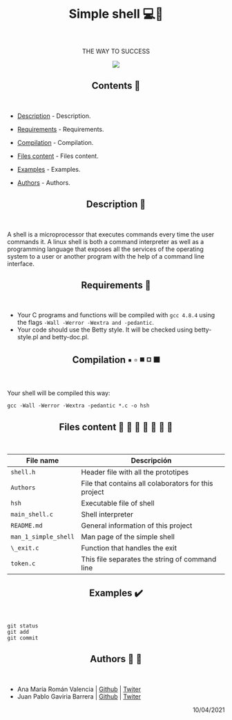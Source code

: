 <h1 align="center">Simple shell 💻📡</h1> <br>

<div align="center">

<p>THE WAY TO SUCCESS</p>

<img src= "https://miro.medium.com/max/1204/1*5w2fOfCVL5FdK7oYDJgIHg.png" >

</div>

<h2 align="center">Contents 📄</h2> <br>

- [Description](https://github.com/anamariaroman/simple_shell#description- "Description]") - Description.

- [Requirements](https://github.com/anamariaroman/simple_shell#requirements- "Requirements]") - Requirements.

- [Compilation](https://github.com/anamariaroman/simple_shell#compilation- "Compilation]") - Compilation.

- [Files content](https://github.com/anamariaroman/simple_shell#filescontent- "Files content]") - Files content.

- [Examples](https://github.com/anamariaroman/simple_shell#examples- "Examples]") - Examples.

- [Authors](https://github.com/anamariaroman/simple_shell#authors- "Authors]") - Authors.

<h2 align="center">Description 📑</h2> <br>

A shell is a microprocessor that executes commands every time the user commands it. A linux shell is both a command interpreter as well as a programming language that exposes all the services of the operating system to a user or another program with the help of a command line interface.

<h2 align="center">Requirements 📣</h2> <br>

- Your C programs and functions will be compiled with `gcc 4.8.4` using the flags `-Wall -Werror -Wextra and -pedantic`.
- Your code should use the Betty style. It will be checked using betty-style.pl and betty-doc.pl.

<h2 align="center">Compilation ▪️ ▫️ ◾ ◽ ◼️</h2> <br>

Your shell will be compiled this way:

```
gcc -Wall -Werror -Wextra -pedantic *.c -o hsh
```

<h2 align="center">Files content 📕 📗 📘 📙 📓 📔 📒</h2> <br>

| File name            | Descripción                                          |
| -------------------- | ---------------------------------------------------- |
| `shell.h`            | Header file with all the prototipes                  |
| `Authors`            | File that contains all colaborators for this project |
| `hsh`                | Executable file of shell                             |
| `main_shell.c`       | Shell interpreter                                    |
| `README.md`          | General information of this project                  |
| `man_1_simple_shell` | Man page of the simple shell                         |
| `\_exit.c`           | Function that handles the exit                       |
| `token.c`            | This file separates the string of command line       |

<h2 align="center">Examples ✔️</h2> <br>

```
git status
git add
git commit
```

<h2 align="center">Authors 👩 👦</h2> <br>

- Ana María Román Valencia | [Github](https://github.com/anamariaroman) | [Twiter](https://twitter.com/AnaMari77939013)
- Juan Pablo Gaviria Barrera | [Github](https://github.com/Juanpagab99) | [Twiter](https://twitter.com/JuanPab27132211)

<div dir="rtl">10/04/2021</div>
